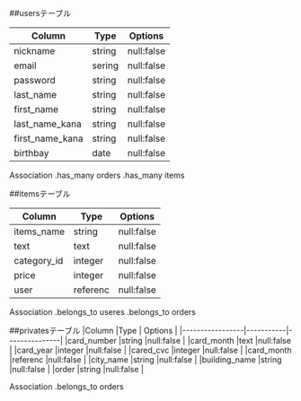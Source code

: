 

##usersテーブル

|Column           |Type       | Options       |
|-----------------|-----------|---------------|
|nickname         |string     |null:false     |
|email            |sering     |null:false     |
|password         |string     |null:false     |
|last_name        |string     |null:false     |
|first_name       |string     |null:false     |
|last_name_kana   |string     |null:false     |
|first_name_kana  |string     |null:false     |
|birthbay         | date      |null:false     |

Association
 .has_many orders
 .has_many items
 
 

##itemsテーブル

|Column           |Type       | Options       |
|-----------------|-----------|---------------|
|items_name       |string     |null:false     |
|text             |text       |null:false     |
|category_id      |integer    |null:false     |
|price            |integer    |null:false     |
|user             |referenc   |null:false     |


Association
 .belongs_to useres
 .belongs_to orders
 
 
 
##privatesテーブル
|Column           |Type       | Options       |
|-----------------|-----------|---------------|
|card_number      |string     |null:false     |
|card_month       |text       |null:false     |
|card_year        |integer    |null:false     |
|cared_cvc        |integer    |null:false     |
|card_month       |referenc   |null:false     |
|city_name        |string     |null:false     |
|building_name    |string     |null:false     |
|order            |string     |null:false     |


Association
 .belongs_to orders 


